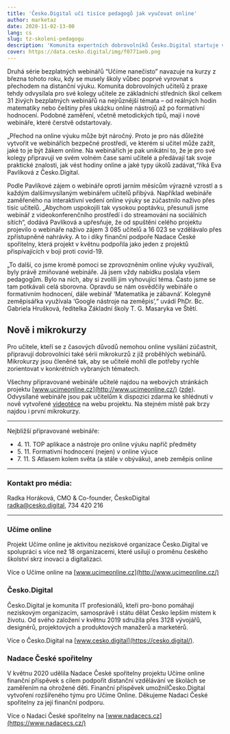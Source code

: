 ```yaml
---
title: 'Česko.Digital učí tisíce pedagogů jak vyučovat online'
author: marketaz
date: 2020-11-02-13-00
lang: cs
slug: tz-skoleni-pedagogu
description: 'Komunita expertních dobrovolníků Česko.Digital startuje v rámci svého projektu Učíme online (ucimeonline.cz) novou sérii bezplatných webinářů, aby usnadnila učitelům a školám přechod na online vyučování. Učitelé si tak mohou naživo vyzkoušet online nástroje, ale hlavně získají cenné zkušenosti a inspiraci pro samotnou výuku na dálku. Webináře totiž vedou zkušení pedagogové z praxe. O novou sérii webinářů mají zájem tisíce učitelů z celé České republiky.'
cover: https://data.cesko.digital/img/f0771aeb.png
---
```


Druhá série bezplatných webinářů “Učíme nanečisto” navazuje na kurzy z března tohoto roku, kdy se musely školy vůbec poprvé vyrovnat s přechodem na distanční výuku. Komunita dobrovolných učitelů z praxe tehdy odvysílala pro své kolegy učitele ze základníchi středních škol celkem 31 živých bezplatných webinářů na nejrůznější témata – od reálných hodin matematiky nebo češtiny přes ukázku online nástrojů až po formativní hodnocení. Podobné zaměření, včetně metodických tipů, mají i nové webináře, které čerstvě odstartovaly.

„Přechod na online výuku může být náročný. Proto je pro nás důležité vytvořit ve webinářích bezpečné prostředí, ve kterém si učitel může zažít, jaké to je být žákem online. Na webinářích je pak unikátní to, že je pro své kolegy připravují ve svém volném čase sami učitelé a předávají tak svoje praktické znalosti, jak vést hodiny online a jaké typy úkolů zadávat,“říká Eva Pavlíková z Česko.Digital.

Podle Pavlíkové zájem o webináře oproti jarním měsícům výrazně vzrostl a s každým dalšímvysílaným webinářem učitelů přibývá. Například webináře zaměřeného na interaktivní vedení online výuky se zúčastnilo naživo přes tisíc učitelů. „Abychom uspokojili tak vysokou poptávku, přesunuli jsme webinář z videokonferenčního prostředí i do streamování na sociálních sítích“, dodává Pavlíková a upřesňuje, že od spuštění celého projektu projevilo o webináře naživo zájem 3 085 učitelů a 16 023 se vzdělávalo přes zpřístupněné nahrávky. A to i díky finanční podpoře Nadace České spořitelny, která projekt v květnu podpořila jako jeden z projektů přispívajících v boji proti covid-19.

„To další, co jsme kromě pomoci se zprovozněním online výuky využívali, byly právě zmiňované webináře. Já jsem vždy nabídku poslala všem pedagogům. Bylo na nich, aby si zvolili jim vyhovující téma. Často jsme se tam potkávali celá sborovna. Opravdu se nám osvědčily webináře o formativním hodnocení, dále webinář ‘Matematika je zábavná’. Kolegyně zeměpisářka využívala ‘Google nástroje na zeměpis’,“ uvádí PhDr. Bc. Gabriela Hrušková, ředitelka Základní školy T. G. Masaryka ve Štětí.

## Nově i mikrokurzy

Pro učitele, kteří se z časových důvodů nemohou online vysílání zúčastnit, připravují dobrovolníci také sérii mikrokurzů z již proběhlých webinářů. Mikrokurzy jsou členěné tak, aby se učitelé mohli dle potřeby rychle zorientovat v konkrétních vybraných tématech.

Všechny připravované webináře učitelé najdou na webových stránkách projektu [www.ucimeonline.cz](http://www.ucimeonline.cz/) ([zde](https://www.ucimeonline.cz/aktivity/ucime-nanecisto/)). Odvysílané webináře jsou pak učitelům k dispozici zdarma ke shlédnutí v nově vytvořené [videotéce](https://www.ucimeonline.cz/aktivity/ucime-nanecisto/videoteka/) na webu projektu. Na stejném místě pak brzy najdou i první mikrokurzy.

---

Nejbližší připravované webináře:
- 4\. 11\. TOP aplikace a nástroje pro online výuku napříč předměty
- 5\. 11\. Formativní hodnocení (nejen) v online výuce
- 7\. 11\. S Atlasem kolem světa (a stále v obýváku), aneb zeměpis online

---

### Kontakt pro média:

Radka Horáková, CMO & Co-founder, ČeskoDigital\
radka@cesko.digital, 734 420 216

---

### Učíme online

Projekt Učíme online je aktivitou neziskové organizace Česko.Digital ve spolupráci s více než 18 organizacemi, které usilují o proměnu českého školství skrz inovaci a digitalizaci.

Více o Učíme online na [www.ucimeonline.cz](http://www.ucimeonline.cz/)

### Česko.Digital

Česko.Digital je komunita IT profesionálů, kteří pro-bono pomáhají neziskovým organizacím, samosprávě i státu dělat Česko lepším místem k životu. Od svého založení v květnu 2019 sdružila přes 3128 vývojářů, designérů, projektových a produktových manažerů a marketérů.

Více o Česko.Digital na [www.cesko.digital](https://cesko.digital/).

### Nadace České spořitelny

V květnu 2020 udělila Nadace České spořitelny projektu Učíme online finanční příspěvek s cílem podpořit distanční vzdělávání ve školách se zaměřením na ohrožené děti. Finanční příspěvek umožnilČesko.Digital vytvoření rozšířeného týmu pro Učíme Online. Děkujeme Nadaci České spořitelny za její finanční podporu.

Více o Nadaci České spořitelny na [www.nadacecs.cz](https://www.nadacecs.cz/)
